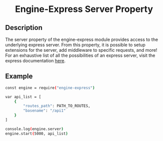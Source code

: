 <h1 align="center">Engine-Express Server Property</h1>

## Description
The server property of the engine-express module provides access to the underlying express server. From this property, it is possible to setup extensions for the server, add middleware to specific requests, and more! For an exhaustive list of all the possibilities of an express server, visit the express documentation [here](https://expressjs.com/en/api.html#app.properties).

## Example
```sh
const engine = require("engine-express")

var api_list = [
	{
		"routes_path": PATH_TO_ROUTES,
		"basename": "/api1"
	}
]

console.log(engine.server)
engine.start(5000, api_list)